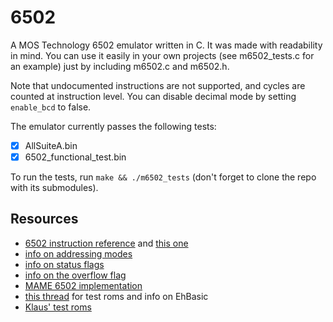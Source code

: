# 6502

A MOS Technology 6502 emulator written in C. It was made with readability in mind. You can use it easily in your own projects (see m6502_tests.c for an example) just by including m6502.c and m6502.h.

Note that undocumented instructions are not supported, and cycles are counted at instruction level. You can disable decimal mode by setting `enable_bcd` to false.

The emulator currently passes the following tests:

- [x] AllSuiteA.bin
- [x] 6502_functional_test.bin

To run the tests, run `make && ./m6502_tests` (don't forget to clone the repo with its submodules).

## Resources

- [6502 instruction reference](http://www.obelisk.me.uk/6502/reference.html) and [this one](http://www.6502.org/tutorials/6502opcodes.html)
- [info on addressing modes](http://www.obelisk.me.uk/6502/addressing.html)
- [info on status flags](http://wiki.nesdev.com/w/index.php/Status_flags)
- [info on the overflow flag](http://www.6502.org/tutorials/vflag.html)
- [MAME 6502 implementation](https://github.com/mamedev/mame/blob/master/src/devices/cpu/m6502/m6502.h)
- [this thread](https://codegolf.stackexchange.com/questions/12844/emulate-a-mos-6502-cpu) for test roms and info on EhBasic
- [Klaus' test roms](https://github.com/Klaus2m5/6502_65C02_functional_tests)

